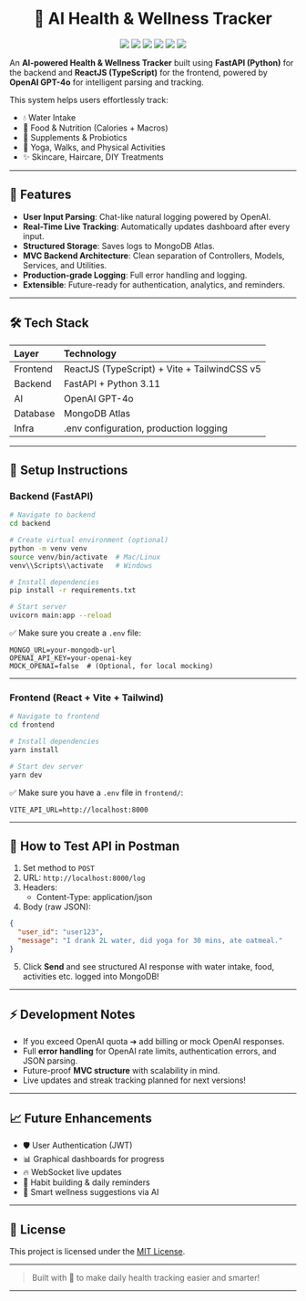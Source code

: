 <h1 align="center">🌿 AI Health & Wellness Tracker</h1>

<p align="center">
  <img src="https://img.shields.io/badge/FastAPI-005571?style=for-the-badge&logo=fastapi" />
  <img src="https://img.shields.io/badge/React-61DAFB?style=for-the-badge&logo=react&logoColor=black" />
  <img src="https://img.shields.io/badge/TailwindCSS-06B6D4?style=for-the-badge&logo=tailwindcss&logoColor=white" />
  <img src="https://img.shields.io/badge/OpenAI-412991?style=for-the-badge&logo=openai&logoColor=white" />
  <img src="https://img.shields.io/badge/MongoDB-4EA94B?style=for-the-badge&logo=mongodb&logoColor=white" />
  <img src="https://img.shields.io/badge/TypeScript-3178C6?style=for-the-badge&logo=typescript&logoColor=white" />
</p>



An **AI-powered Health & Wellness Tracker** built using **FastAPI (Python)** for the backend and **ReactJS (TypeScript)** for the frontend, powered by **OpenAI GPT-4o** for intelligent parsing and tracking.

This system helps users effortlessly track:
- 💧 Water Intake
- 🥗 Food & Nutrition (Calories + Macros)
- 💊 Supplements & Probiotics
- 🧘 Yoga, Walks, and Physical Activities
- ✨ Skincare, Haircare, DIY Treatments

---

## 🚀 Features

- **User Input Parsing**: Chat-like natural logging powered by OpenAI.
- **Real-Time Live Tracking**: Automatically updates dashboard after every input.
- **Structured Storage**: Saves logs to MongoDB Atlas.
- **MVC Backend Architecture**: Clean separation of Controllers, Models, Services, and Utilities.
- **Production-grade Logging**: Full error handling and logging.
- **Extensible**: Future-ready for authentication, analytics, and reminders.

---

## 🛠 Tech Stack

| Layer | Technology |
|:-----|:------------|
| Frontend | ReactJS (TypeScript) + Vite + TailwindCSS v5 |
| Backend | FastAPI + Python 3.11 |
| AI | OpenAI GPT-4o |
| Database | MongoDB Atlas |
| Infra | .env configuration, production logging |


---

## 🧩 Setup Instructions

### Backend (FastAPI)

```bash
# Navigate to backend
cd backend

# Create virtual environment (optional)
python -m venv venv
source venv/bin/activate  # Mac/Linux
venv\\Scripts\\activate   # Windows

# Install dependencies
pip install -r requirements.txt

# Start server
uvicorn main:app --reload
```

✅ Make sure you create a `.env` file:

```
MONGO_URL=your-mongodb-url
OPENAI_API_KEY=your-openai-key
MOCK_OPENAI=false  # (Optional, for local mocking)
```

---

### Frontend (React + Vite + Tailwind)

```bash
# Navigate to frontend
cd frontend

# Install dependencies
yarn install

# Start dev server
yarn dev
```

✅ Make sure you have a `.env` file in `frontend/`:

```
VITE_API_URL=http://localhost:8000
```

---

## 🧪 How to Test API in Postman

1. Set method to `POST`
2. URL: `http://localhost:8000/log`
3. Headers:
   - Content-Type: application/json
4. Body (raw JSON):

```json
{
  "user_id": "user123",
  "message": "I drank 2L water, did yoga for 30 mins, ate oatmeal."
}
```

5. Click **Send** and see structured AI response with water intake, food, activities etc. logged into MongoDB!

---

## ⚡ Development Notes

- If you exceed OpenAI quota ➔ add billing or mock OpenAI responses.
- Full **error handling** for OpenAI rate limits, authentication errors, and JSON parsing.
- Future-proof **MVC structure** with scalability in mind.
- Live updates and streak tracking planned for next versions!

---

## 📈 Future Enhancements

- 🛡️ User Authentication (JWT)
- 📊 Graphical dashboards for progress
- 🔥 WebSocket live updates
- 🌱 Habit building & daily reminders
- 🧠 Smart wellness suggestions via AI

---

## 📄 License

This project is licensed under the [MIT License](LICENSE).

---

> Built with 💖 to make daily health tracking easier and smarter!

---

